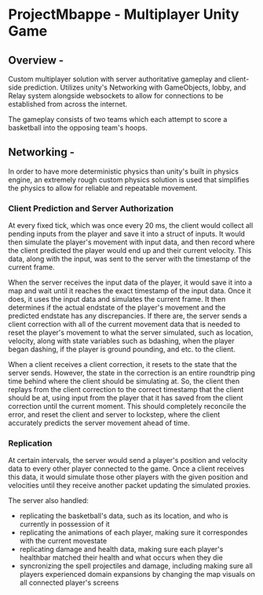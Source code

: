 # ProjectMbappe - Multiplayer Unity Game
## Overview -
Custom multiplayer solution with server authoritative gameplay and client-side prediction.
Utilizes unity's Networking with GameObjects, lobby, and Relay system alongside websockets
to allow for connections to be established from across the internet.

The gameplay consists of two teams which each attempt to score a basketball into the
opposing team's hoops. 

## Networking -
In order to have more deterministic physics than unity's built in physics engine, an extremely
rough custom physics solution is used that simplifies the physics to allow for reliable and repeatable
movement.

### Client Prediction and Server Authorization

At every fixed tick, which was once every 20 ms, the client would collect all pending inputs from
the player and save it into a struct of inputs. It would then simulate the player's movement with 
input data, and then record where the client predicted the player would end up and their current
velocity. This data, along with the input, was sent to the server with the timestamp of the
current frame.

When the server receives the input data of the player, it would save it into a map and wait until 
it reaches the exact timestamp of the input data. Once it does, it uses the input data and simulates
the current frame. It then determines if the actual endstate of the player's movement and
the predicted endstate has any discrepancies. If there are, the server sends a client correction
with all of the current movement data that is needed to reset the player's movement to what
the server simulated, such as location, velocity, along with state variables such as bdashing,
when the player began dashing, if the player is ground pounding, and etc. to the client.

When a client receives a client correction, it resets to the state that the server sends. However,
the state in the correction is an entire roundtrip ping time behind where the client should be simulating at.
So, the client then replays from the client correction to the correct timestamp that the client should be
at, using input from the player that it has saved from the client correction until the current moment.
This should completely reconcile the error, and reset the client and server to lockstep, where the 
client accurately predicts the server movement ahead of time.

### Replication

At certain intervals, the server would send a player's position and velocity data to every other player
connected to the game. Once a client receives this data, it would simulate those other players with the 
given position and velocities until they receive another packet updating the simulated proxies.

The server also handled:
- replicating the basketball's data, such as its location, and who is currently in possession of it
- replicating the animations of each player, making sure it correspondes with the current movestate
- replicating damage and health data, making sure each player's healthbar matched their health and what occurs
when they die
- syncronizing the spell projectiles and damage, including making sure all players experienced domain expansions
by changing the map visuals on all connected player's screens
